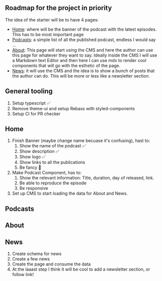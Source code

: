 ## Roadmap for the project in priority

The idea of the starter will be to have 4 pages:

- [Home](#Home): where will be the banner of the podcast with the latest episodes. This has to be most important page
- [Podcasts](#Podcasts): a simple list of all the published podcast, endless I would say ...
- [About](#About): This page will start using the CMS and here the author can use this page for whatever they want to say. Ideally inside the CMS I will use a Markdown text Editor and then here I can use mdx to render cool components that will go with the esthetic of the page.
- [News](#News): it will use the CMS and the idea is to show a bunch of posts that the author can do. This will be more or less like a newsletter section.

## General tooling

1. Setup typescript ✅
2. Remove theme-ui and setup Rebass with styled-components
3. Setup CI for PR checker

## Home

1. Finish Banner (maybe change name becuase it's confusing), hast to:
   1. Show the name of the podcast ✅
   2. Show description ✅
   3. Show logo ✅
   4. Show links to all the publications
   5. Be fancy 💅
2. Make Podcast Component, has to:
   1. Show the relevant information: Title, duration, day of released, link.
   2. Be able to reproduce the episode
   3. Be responsive
3. Set up CMS to start loading the data for About and News.

## Podcasts

## About

## News

1. Create schema for news
2. Create a few news
3. Create the page and consume the data
4. At the laaast step I think it will be cool to add a newsletter section, or follow link!
